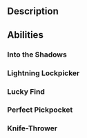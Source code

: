 ## Description

## Abilities
### Into the Shadows

### Lightning Lockpicker

### Lucky Find

### Perfect Pickpocket

### Knife-Thrower
